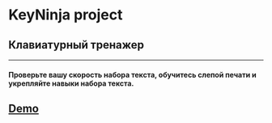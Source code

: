 # **KeyNinja project**

## Клавиатурный тренажер

---

#### Проверьте вашу скорость набора текста, обучитесь слепой печати и укрепляйте навыки набора текста.

## [Demo](https://key-ninja.netlify.app )
